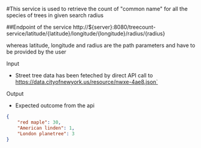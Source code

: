 #This service is used to retrieve the count of "common name" for all the species of trees in given search radius

##Endpoint of the service
http://${server}:8080/treecount-service/latitude/{latitude}/longitude/{longitude}/radius/{radius}

whereas latitude, longitude and radius are the path parameters and have to be provided by the user

Input
 - Street tree data has been feteched by direct API call to https://data.cityofnewyork.us/resource/nwxe-4ae8.json`

Output
 - Expected outcome from the api
```json
{
    "red maple": 30,
    "American linden": 1,
    "London planetree": 3
}
```
